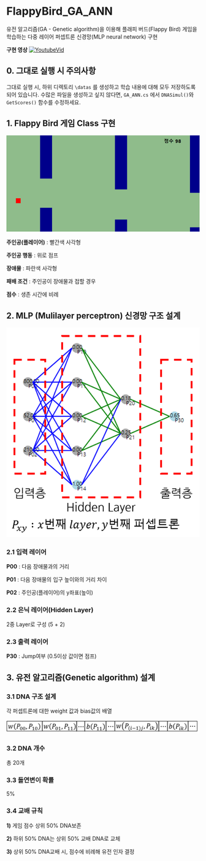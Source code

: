# FlappyBird_GA_ANN
유전 알고리즘(GA - Genetic algorithm)을 이용해 플래피 버드(Flappy Bird) 게임을 학습하는 다중 레이어 퍼셉트론 신경망(MLP neural network) 구현


**구현 영상**
[![YoutubeVid](http://img.youtube.com/vi/QU11EOXkaB4/0.jpg)](http://www.youtube.com/watch?v=QU11EOXkaB4)


## 0. 그대로 실행 시 주의사항
그대로 실행 시, 하위 디렉토리 ```\datas``` 를 생성하고 학습 내용에 대해 모두 저장하도록 되어 있습니다.
수많은 파일을 생성하고 싶지 않다면, ```GA_ANN.cs``` 에서 ```DNASimul()```와 ```GetScores()``` 함수를 수정하세요.

## 1. Flappy Bird 게임 Class 구현
![FlappyBird](./images/FlappyBird구현.png)

**주인공(플레이어)** : 빨간색 사각형

**주인공 행동** : 위로 점프

**장애물** : 파란색 사각형

**패배 조건** : 주인공이 장애물과 접할 경우

**점수** : 생존 시간에 비례

## 2. MLP (Mulilayer perceptron) 신경망 구조 설계
![MLPNeuralNetworkStructure](./images/MLP구조.png)

### 2.1 입력 레이어

**P00** : 다음 장애물과의 거리

**P01** : 다음 장애물의 입구 높이와의 거리 차이

**P02** : 주인공(플레이어)의 y좌표(높이)


### 2.2 은닉 레이어(Hidden Layer)

2중 Layer로 구성 (5 + 2)


### 2.3 출력 레이어

**P30** : Jump여부 (0.5이상 값이면 점프)

## 3. 유전 알고리즘(Genetic algorithm) 설계

### 3.1 DNA 구조 설계

각 퍼셉트론에 대한 weight 값과 bias값의 배열

![DNAstructure](./images/structure%20of%20dna.png)

### 3.2 DNA 개수
총 20개

### 3.3 돌연변이 확률
5%

### 3.4 교배 규칙

**1)** 게임 점수 상위 50% DNA보존

**2)** 하위 50% DNA는 상위 50% 교배 DNA로 교체

**3)** 상위 50% DNA교배 시, 점수에 비례해 유전 인자 결정

